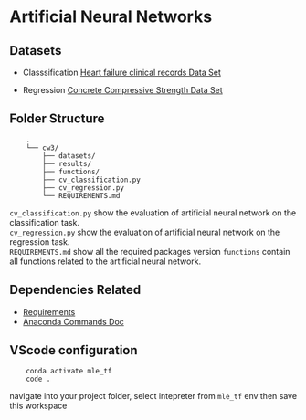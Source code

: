 # Artificial Neural Networks

## Datasets
- Classsification
    [Heart failure clinical records Data Set](https://archive.ics.uci.edu/ml/datasets/Heart+failure+clinical+records)
    
- Regression
    [Concrete Compressive Strength Data Set](https://archive.ics.uci.edu/ml/datasets/Concrete+Compressive+Strength)

## Folder Structure
```
    .
    └── cw3/
        ├── datasets/
        ├── results/
        ├── functions/
        ├── cv_classification.py
        ├── cv_regression.py
        └── REQUIREMENTS.md
```
`cv_classification.py` show the evaluation of artificial neural network on the classification task.  
`cv_regression.py` show the evaluation of artificial neural network on the regression task.    
`REQUIREMENTS.md` show all the required packages version
`functions` contain all functions related to the artificial neural network. 

## Dependencies Related
- [Requirements](REQUIREMENTS.md)
- [Anaconda Commands Doc](https://docs.conda.io/projects/conda/en/latest/user-guide/tasks/manage-environments.html)

## VScode configuration
```batch
    conda activate mle_tf
    code .
```
navigate into your project folder, 
select intepreter from `mle_tf` env then save this workspace